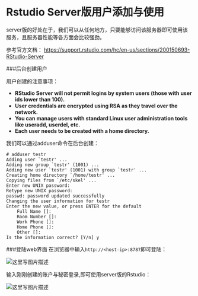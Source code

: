# Rstudio Server版用户添加与使用

server版的好处在于，我们可以从任何地方，只要能够访问该服务器即可使用该服务，且服务器性能等各方面会比较强劲。

参考官方文档：
https://support.rstudio.com/hc/en-us/sections/200150693-RStudio-Server

###后台创建用户

用户创建的注意事项：

- **RStudio Server will not permit logins by system users (those with user ids lower than 100).**
- **User credentials are encrypted using RSA as they travel over the network.**
- **You can manage users with standard Linux user administration tools like useradd, userdel, etc.**
- **Each user needs to be created with a home directory.**

我们可以通过adduser命令在后台创建：
```
# adduser testr
Adding user `testr' ...
Adding new group `testr' (1001) ...
Adding new user `testr' (1001) with group `testr' ...
Creating home directory `/home/testr' ...
Copying files from `/etc/skel' ...
Enter new UNIX password: 
Retype new UNIX password: 
passwd: password updated successfully
Changing the user information for testr
Enter the new value, or press ENTER for the default
	Full Name []: 
	Room Number []: 
	Work Phone []: 
	Home Phone []: 
	Other []: 
Is the information correct? [Y/n] y
```

###登陆web界面
在浏览器中输入`http://<host-ip>:8787`即可登陆：

![这里写图片描述](http://img.blog.csdn.net/20150414104543772)


输入刚刚创建的账户与秘密登录,即可使用server版的Rstudio：

![这里写图片描述](http://img.blog.csdn.net/20150414104907208)


